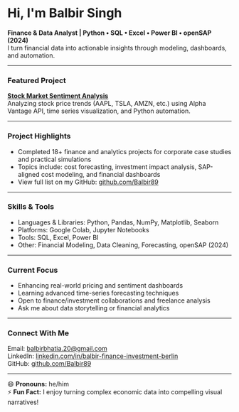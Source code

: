 # Hi, I'm Balbir Singh

**Finance & Data Analyst | Python • SQL • Excel • Power BI • openSAP (2024)**  
I turn financial data into actionable insights through modeling, dashboards, and automation.

---

### Featured Project  
**[Stock Market Sentiment Analysis](https://github.com/Balbir89/stock-market-sentiment-analysis)**  
Analyzing stock price trends (AAPL, TSLA, AMZN, etc.) using Alpha Vantage API, time series visualization, and Python automation.

---

### Project Highlights  
- Completed 18+ finance and analytics projects for corporate case studies and practical simulations  
- Topics include: cost forecasting, investment impact analysis, SAP-aligned cost modeling, and financial dashboards  
- View full list on my GitHub: [github.com/Balbir89](https://github.com/Balbir89)

---

### Skills & Tools  
- Languages & Libraries: Python, Pandas, NumPy, Matplotlib, Seaborn  
- Platforms: Google Colab, Jupyter Notebooks  
- Tools: SQL, Excel, Power BI  
- Other: Financial Modeling, Data Cleaning, Forecasting, openSAP (2024)

---

### Current Focus  
- Enhancing real-world pricing and sentiment dashboards  
- Learning advanced time-series forecasting techniques  
- Open to finance/investment collaborations and freelance analysis  
- Ask me about data storytelling or financial analytics

---

### Connect With Me  
Email: [balbirbhatia.20@gmail.com](mailto:balbirbhatia.20@gmail.com)  
LinkedIn: [linkedin.com/in/balbir-finance-investment-berlin](https://www.linkedin.com/in/balbir-finance-investment-berlin/)  
GitHub: [github.com/Balbir89](https://github.com/Balbir89)

---

😄 **Pronouns:** he/him  
⚡ **Fun Fact:** I enjoy turning complex economic data into compelling visual narratives!


